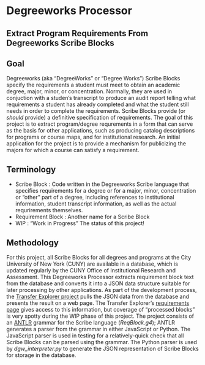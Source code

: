 # Degreeworks Processor
## Extract Program Requirements From Degreeworks Scribe Blocks

## Goal
Degreeworks (aka “DegreeWorks” or “Degree Works”) Scribe Blocks specify the requirements a student must meet to obtain an academic degree, major, minor, or concentration. Normally, they are used in conjuction with a studen’s transcript to produce an audit report telling what requirements a student has already completed and what the student still needs in order to complete the requirements.
Scribe Blocks provide (or _should_ provide) a definitive specification of requirements. The goal of this project is to extract program/degree requrements in a form that can serve as the basis for other applications, such as producing catalog descriptions for programs or course maps, and for institutional research. An initial application for the project is to provide a mechanism for publicizing the majors for which a course can satisfy a requirement.

## Terminology
- Scribe Block
: Code written in the Degreeworks Scribe language that specifies requirements for a degree or for a major, minor, concentration or “other” part of a degree, including references to institutional information, student transcript information, as well as the actual requrirements themselves.
- Requirement Block
: Another name for a Scribe Block
- WIP
: “Work in Progress” The status of this project!

## Methodology
For this project, all Scribe Blocks for all degrees and programs at the City University of New York (CUNY) are available in a database, which is updated regularly by the CUNY Office of Institutional Research and Assessment. This Degreeworks Processor extracts requirement block text from the database and converts it into a JSON data structure suitable for later processing by other applications. As part of the development process, the [Transfer Explorer project](https://github.com/cvickery/transfer-app/) pulls the JSON data from the database and presents the result on a web page. The Transfer Explorer’s [requirements page](https://transfer-app.qc.cuny.edu/requirements/) gives access to this information, but coverage of “processed blocks” is very spotty during the WIP phase of this project.
The project consists of an [ANTLR](https://www.antlr.org/) grammar for the Scribe language (_ReqBlock.g4_); ANTLR generates a parser from the grammar in either JavaScript or Python. The JavaScript parser is used in testing for a relatively-quick check that all Scribe Blocks can be parsed using the grammar. The Python parser is used by _dgw_interpreter.py_ to generate the JSON representation of Scribe Blocks for storage in the database.
